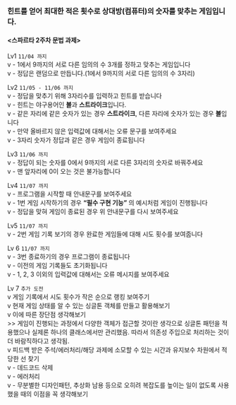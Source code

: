 ### **힌트를 얻어 최대한 적은 횟수로 상대방(컴퓨터)의 숫자를 맞추는 게임입니다.**


#### <스파르타 2주차 문법 과제>
Lv1 `11/04 까지`  
v    - 1에서 9까지의 서로 다른 임의의 수 3개를 정하고 맞추는 게임입니다  
v    - 정답은 랜덤으로 만듭니다.(1에서 9까지의 서로 다른 임의의 수 3자리)  
    
Lv2 `11/05 - 11/06 까지`  
v    - 정답을 맞추기 위해 3자리수를 입력하고 힌트를 받습니다  
v    - 힌트는 야구용어인 **볼**과 **스트라이크**입니다.  
v    - 같은 자리에 같은 숫자가 있는 경우 **스트라이크**, 다른 자리에 숫자가 있는 경우 **볼**입니다  
v    - 만약 올바르지 않은 입력값에 대해서는 오류 문구를 보여주세요  
v    - 3자리 숫자가 정답과 같은 경우 게임이 종료됩니다  
    
Lv3 `11/06 까지`  
v    - 정답이 되는 숫자를 0에서 9까지의 서로 다른 3자리의 숫자로 바꿔주세요  
v    - 맨 앞자리에 0이 오는 것은 불가능합니다  
            
Lv4 `11/07 까지`  
v    - 프로그램을 시작할 때 안내문구를 보여주세요  
v    - 1번 게임 시작하기의 경우 **“필수 구현 기능”** 의 예시처럼 게임이 진행됩니다  
v    - 정답을 맞혀 게임이 종료된 경우 위 안내문구를 다시 보여주세요  
    
Lv5 `11/07 까지`  
v    - 2번 게임 기록 보기의 경우 완료한 게임들에 대해 시도 횟수를 보여줍니다  
    
Lv 6 `11/07 까지`  
v    - 3번 종료하기의 경우 프로그램이 종료됩니다  
v    - 이전의 게임 기록들도 초기화됩니다  
v    - 1, 2, 3 이외의 입력값에 대해서는 오류 메시지를 보여주세요  

Lv 7 `추가 도전`   
v    게임 기록에서 시도 횟수가 작은 순으로 랭킹 보여주기  
v    현재 게임 상태를 알 수 있는 싱글톤 객체를 만들고 활용해보기  
v        이에 따른 장단점 생각해보기  
\>> 게임이 진행되는 과정에서 다양한 객체가 접근할 것이란 생각으로 싱글톤 패턴을 적용했으나 실제론 하나의 클래스에서만 관리했음. 따라서 의존성 주입으로 처리하는 것이 더 바람직하다고 생각됨.  
v    피드백 받은 주석/에러처리/해당 과제에 소모할 수 있는 시간과 유지보수 차원에서 적당한 선 찾기  
v       - 데드코드 삭제  
v       - 에러처리  
v       - 무분별한 디자인패턴, 추상화 남용 등으로 오히려 복잡도를 높이는 일이 없도록 사용했을 때의 이점을 꼭 생각해보기  
